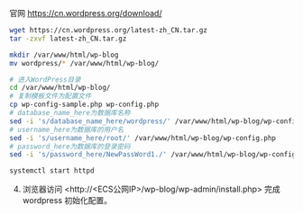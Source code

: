 官网
https://cn.wordpress.org/download/

```sh
wget https://cn.wordpress.org/latest-zh_CN.tar.gz
tar -zxvf latest-zh_CN.tar.gz

mkdir /var/www/html/wp-blog
mv wordpress/* /var/www/html/wp-blog/

# 进入WordPress目录
cd /var/www/html/wp-blog/
# 复制模板文件为配置文件
cp wp-config-sample.php wp-config.php
# database_name_here为数据库名称
sed -i 's/database_name_here/wordpress/' /var/www/html/wp-blog/wp-config.php
# username_here为数据库的用户名
sed -i 's/username_here/root/' /var/www/html/wp-blog/wp-config.php
# password_here为数据库的登录密码
sed -i 's/password_here/NewPassWord1./' /var/www/html/wp-blog/wp-config.php

systemctl start httpd
```

4. 浏览器访问 <http://<ECS公网IP>/wp-blog/wp-admin/install.php> 完成 wordpress 初始化配置。
